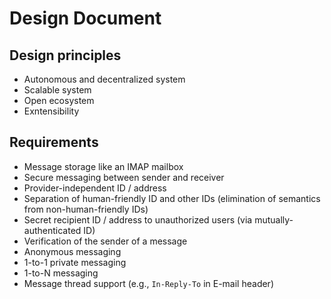 # Design Document

## Design principles

* Autonomous and decentralized system
* Scalable system
* Open ecosystem
* Exntensibility

## Requirements

* Message storage like an IMAP mailbox
* Secure messaging between sender and receiver
* Provider-independent ID / address
* Separation of human-friendly ID and other IDs (elimination of semantics from non-human-friendly IDs)
* Secret recipient ID / address to unauthorized users (via mutually-authenticated ID)
* Verification of the sender of a message
* Anonymous messaging
* 1-to-1 private messaging
* 1-to-N messaging
* Message thread support (e.g., `In-Reply-To` in E-mail header)

